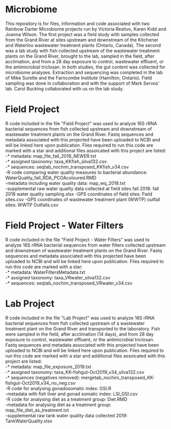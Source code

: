 # Microbiome
This repository is for files, information and code associated with two Rainbow Darter Microbiome projects run by Victoria Restivo, Karen Kidd and Joanna Wilson.  The first project was a field study with samples collected from the Grand River at sites upstream and downstream of the Kitchener and Waterloo wastewater treatment plants (Ontario, Canada).  The second was a lab study with fish collected upstream of the wastewater treatment plants on the Grand River, brought to the lab, sampled in the field, after acclimation, and from a 28 day exposure to control, wastewater effluent, or the antimicrobial triclosan.  In both studies, the gut content was collected for microbiome analyses.  Extraction and sequencing was completed in the lab of Mike Surette and the Farncombe Institute (Hamilton, Ontario).  Field sampling was done in collaboration and with the support of Mark Servos' lab.  Carol Bucking collaborated with us on the lab study. 

# Field Project
R code included in the file "Field Project" was used to analyze 16S rRNA bacterial sequences from fish collected upstream and downstream of wastewater treatment plants on the Grand River. Fastq sequences and metadata associated with this projected have been uploaded to NCBI and will be linked here upon publication. Files required to run this code are marked with a star and additional files assoicated with this project are listed:  
-* metadata: map_file_fall_2018_NEWER.txt  
-* assigned taxonomy: taxa_KKfish_silva132.csv  
-* sequences: seqtab_nochim_transposed_KKfish_v34.csv  
-R code comparing water quality measures to bacterial abundance: WaterQuality_fall_RDA_PCOAcoloured.RMD  
-metadata including water quality data: map_wq_2018.txt  
-supplemental raw water quality data collected at field sites fall 2018: fall 2018 water quality sampling.xlsx
-GPS coordinates of field sites: Field sites.csv 
-GPS coordinates of wastewater treatment plant (WWTP) outfall sites: WWTP Outfalls.csv

# Field Project - Water Filters
R code included in the file "Field Project - Water Filters" was used to analyze 16S rRNA bacterial sequences from water filters collected upstream and downstream of wastewater treatment plants on the Grand River. Fastq sequences and metadata associated with this projected have been uploaded to NCBI and will be linked here upon publication. Files required to run this code are marked with a star:  
-* metadata: WaterFiltersMetadata.txt  
-* assigned taxonomy: taxa_VRwater_silva132.csv  
-* sequences: seqtab_nochim_transposed_VRwater_v34.csv  

# Lab Project
R code included in the file "Lab Project" was used to analyze 16S rRNA bacterial sequences from fish collected upstream of a wastewater treatment plant on the Grand River and transported to the laboratory. Fish were sampled in the field, after acclimation (14 days), and from 28 day exposure to control, wastewater effluent, or the antimicrobial triclosan. Fastq sequences and metadata associated with this projected have been uploaded to NCBI and will be linked here upon publication. Files required to run this code are marked with a star and additional files assoicated with this project are listed:   
-* metadata: map_file_exposure_2019.txt  
-* assigned taxonomy: taxa_KK-fishgut-Oct2019_v34_silva132.csv  
-* sequences (negatives removed): mergetab_nochim_transposed_KK-fishgut-Oct2019_v34_no_neg.csv  
-R code for analysing gonadosomatic index: GSI.R  
-metadata with fish liver and gonad somatic index: LSI_GSI.csv  
-R code for analysing diet as a treatment group: Diet.RMD  
-metadata for analysing diet as a treatment group: map_file_diet_as_treatment.txt  
-supplemental raw tank water quality data collected 2019: TankWaterQuality.xlsx  
